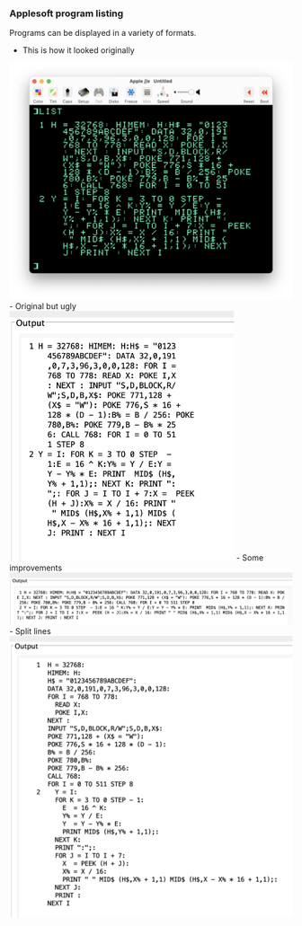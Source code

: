 ### Applesoft program listing
Programs can be displayed in a variety of formats.
- This is how it looked originally

<img src="basic0.png" alt="terrible" width="700"/>
- Original but ugly

<img src="basic1.png" alt="truly awful" width="400"/>
- Some improvements

<img src="basic2.png" alt="better" width="900"/>
- Split lines

<img src="basic3.png" alt="best" width="700"/>